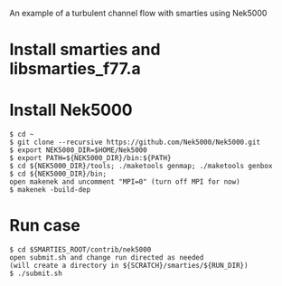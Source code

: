 An example of a turbulent channel flow with smarties using Nek5000

# Install smarties and libsmarties_f77.a

# Install Nek5000
    $ cd ~
    $ git clone --recursive https://github.com/Nek5000/Nek5000.git 
    $ export NEK5000_DIR=$HOME/Nek5000
    $ export PATH=${NEK5000_DIR}/bin:${PATH}
    $ cd ${NEK5000_DIR}/tools; ./maketools genmap; ./maketools genbox 
    $ cd ${NEK5000_DIR}/bin; 
    open makenek and uncomment "MPI=0" (turn off MPI for now) 	
    $ makenek -build-dep 

# Run case
    $ cd $SMARTIES_ROOT/contrib/nek5000 
    open submit.sh and change run directed as needed 
    (will create a directory in ${SCRATCH}/smarties/${RUN_DIR})
    $ ./submit.sh

